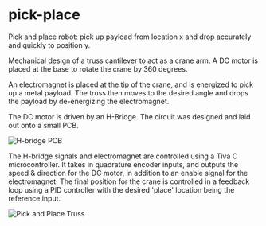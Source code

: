 # pick-place
Pick and place robot: pick up payload from location x and drop accurately and quickly to position y. 

Mechanical design of a truss cantilever to act as a crane arm. A DC motor is placed at the base to rotate the crane by 360 degrees. 

An electromagnet is placed at the tip of the crane, and is energized to pick up a metal payload. The truss then moves to the desired angle and drops the payload by de-energizing the electromagnet. 

The DC motor is driven by an H-Bridge. The circuit was designed and laid out onto a small PCB. 

![H-bridge PCB](https://i.imgur.com/sWJXp8S.png)

The H-bridge signals and electromagnet are controlled using a Tiva C microcontroller. It takes in quadrature encoder inputs, and outputs the speed & direction for the DC motor, in addition to an enable signal for the electromagnet. The final position for the crane is controlled in a feedback loop using a PID controller with the desired 'place' location being the reference input.

![Pick and Place Truss](https://media.giphy.com/media/5PhDNnBHIBmpxO9xGE/giphy.gif)
